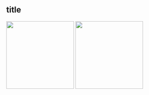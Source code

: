 ## title
<div>
  <img height="180em" src="https://github-readme-stats.vercel.app/api?username=robs-full&show_icons=true&theme=transparent" /> 
  <img height="180em" src="https://github-readme-stats.vercel.app/api/top-langs/?username=robs-full&hide_progress=true" /> 
</div>
